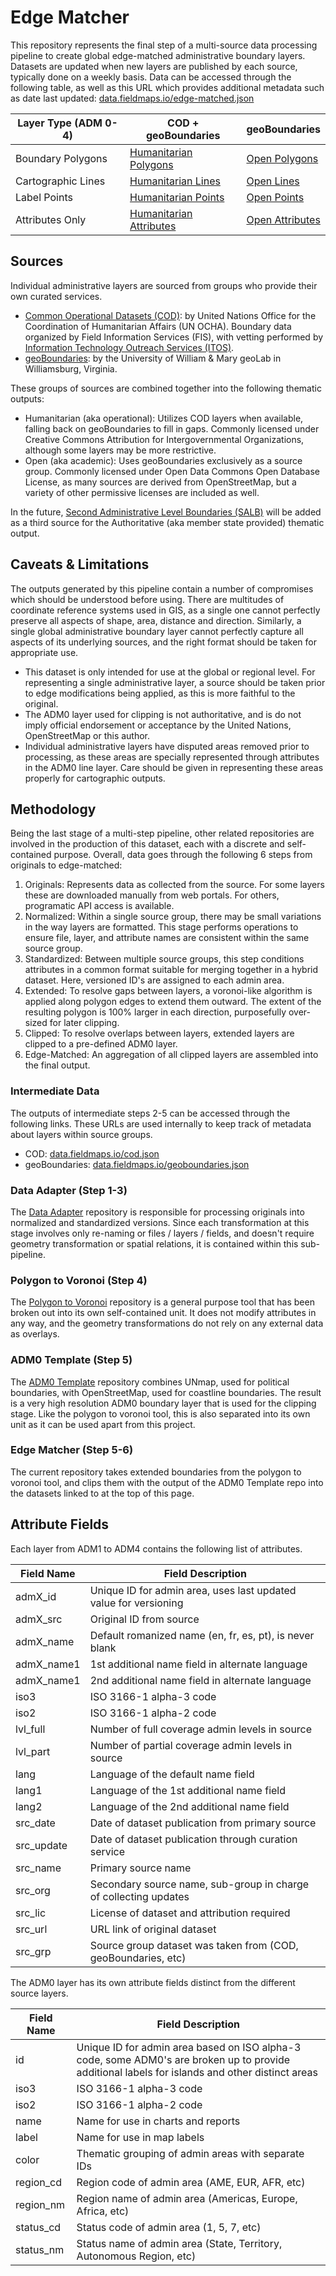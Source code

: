 # Edge Matcher

This repository represents the final step of a multi-source data processing pipeline to create global edge-matched administrative boundary layers. Datasets are updated when new layers are published by each source, typically done on a weekly basis. Data can be accessed through the following table, as well as this URL which provides additional metadata such as date last updated: [data.fieldmaps.io/edge-matched.json](https://data.fieldmaps.io/edge-matched.json)

| Layer Type (ADM 0-4) | COD + geoBoundaries                                                                                  | geoBoundaries                                                                        |
| -------------------- | ---------------------------------------------------------------------------------------------------- | ------------------------------------------------------------------------------------ |
| Boundary Polygons    | [Humanitarian Polygons](https://data.fieldmaps.io/edge-matched/humanitarian/adm_polygons.gpkg.zip)   | [Open Polygons](https://data.fieldmaps.io/edge-matched/open/adm_polygons.gpkg.zip)   |
| Cartographic Lines   | [Humanitarian Lines](https://data.fieldmaps.io/edge-matched/humanitarian/adm_lines.gpkg.zip)         | [Open Lines](https://data.fieldmaps.io/edge-matched/open/adm_lines.gpkg.zip)         |
| Label Points         | [Humanitarian Points](https://data.fieldmaps.io/edge-matched/humanitarian/adm_points.gpkg.zip)       | [Open Points](https://data.fieldmaps.io/edge-matched/open/adm_points.gpkg.zip)       |
| Attributes Only      | [Humanitarian Attributes](https://data.fieldmaps.io/edge-matched/humanitarian/adm_polygons.xlsx.zip) | [Open Attributes](https://data.fieldmaps.io/edge-matched/open/adm_polygons.xlsx.zip) |

## Sources

Individual administrative layers are sourced from groups who provide their own curated services.

- [Common Operational Datasets (COD)](https://cod.unocha.org/): by United Nations Office for the Coordination of Humanitarian Affairs (UN OCHA). Boundary data organized by Field Information Services (FIS), with vetting performed by [Information Technology Outreach Services (ITOS)](https://cviog.uga.edu/international-center/).
- [geoBoundaries](https://www.geoboundaries.org/): by the University of William & Mary geoLab in Williamsburg, Virginia.

These groups of sources are combined together into the following thematic outputs:

- Humanitarian (aka operational): Utilizes COD layers when available, falling back on geoBoundaries to fill in gaps. Commonly licensed under Creative Commons Attribution for Intergovernmental Organizations, although some layers may be more restrictive.
- Open (aka academic): Uses geoBoundaries exclusively as a source group. Commonly licensed under Open Data Commons Open Database License, as many sources are derived from OpenStreetMap, but a variety of other permissive licenses are included as well.

In the future, [Second Administrative Level Boundaries (SALB)](https://www.unsalb.org) will be added as a third source for the Authoritative (aka member state provided) thematic output.

## Caveats & Limitations

The outputs generated by this pipeline contain a number of compromises which should be understood before using. There are multitudes of coordinate reference systems used in GIS, as a single one cannot perfectly preserve all aspects of shape, area, distance and direction. Similarly, a single global administrative boundary layer cannot perfectly capture all aspects of its underlying sources, and the right format should be taken for appropriate use.

- This dataset is only intended for use at the global or regional level. For representing a single administrative layer, a source should be taken prior to edge modifications being applied, as this is more faithful to the original.
- The ADM0 layer used for clipping is not authoritative, and is do not imply official endorsement or acceptance by the United Nations, OpenStreetMap or this author.
- Individual administrative layers have disputed areas removed prior to processing, as these areas are specially represented through attributes in the ADM0 line layer. Care should be given in representing these areas properly for cartographic outputs.

## Methodology

Being the last stage of a multi-step pipeline, other related repositories are involved in the production of this dataset, each with a discrete and self-contained purpose. Overall, data goes through the following 6 steps from originals to edge-matched:

1. Originals: Represents data as collected from the source. For some layers these are downloaded manually from web portals. For others, programatic API access is available.
2. Normalized: Within a single source group, there may be small variations in the way layers are formatted. This stage performs operations to ensure file, layer, and attribute names are consistent within the same source group.
3. Standardized: Between multiple source groups, this step conditions attributes in a common format suitable for merging together in a hybrid dataset. Here, versioned ID's are assigned to each admin area.
4. Extended: To resolve gaps between layers, a voronoi-like algorithm is applied along polygon edges to extend them outward. The extent of the resulting polygon is 100% larger in each direction, purposefully over-sized for later clipping.
5. Clipped: To resolve overlaps between layers, extended layers are clipped to a pre-defined ADM0 layer.
6. Edge-Matched: An aggregation of all clipped layers are assembled into the final output.

### Intermediate Data

The outputs of intermediate steps 2-5 can be accessed through the following links. These URLs are used internally to keep track of metadata about layers within source groups.

- COD: [data.fieldmaps.io/cod.json](https://data.fieldmaps.io/cod.json)
- geoBoundaries: [data.fieldmaps.io/geoboundaries.json](https://data.fieldmaps.io/geoboundaries.json)

### Data Adapter (Step 1-3)

The [Data Adapter](https://github.com/fieldmaps/data-adapter) repository is responsible for processing originals into normalized and standardized versions. Since each transformation at this stage involves only re-naming or files / layers / fields, and doesn't require geometry transformation or spatial relations, it is contained within this sub-pipeline.

### Polygon to Voronoi (Step 4)

The [Polygon to Voronoi](https://github.com/fieldmaps/polygon-voronoi) repository is a general purpose tool that has been broken out into its own self-contained unit. It does not modify attributes in any way, and the geometry transformations do not rely on any external data as overlays.

### ADM0 Template (Step 5)

The [ADM0 Template](https://github.com/fieldmaps/adm0-template) repository combines UNmap, used for political boundaries, with OpenStreetMap, used for coastline boundaries. The result is a very high resolution ADM0 boundary layer that is used for the clipping stage. Like the polygon to voronoi tool, this is also separated into its own unit as it can be used apart from this project.

### Edge Matcher (Step 5-6)

The current repository takes extended boundaries from the polygon to voronoi tool, and clips them with the output of the ADM0 Template repo into the datasets linked to at the top of this page.

## Attribute Fields

Each layer from ADM1 to ADM4 contains the following list of attributes.

| Field Name | Field Description                                                |
| ---------- | ---------------------------------------------------------------- |
| admX_id    | Unique ID for admin area, uses last updated value for versioning |
| admX_src   | Original ID from source                                          |
| admX_name  | Default romanized name (en, fr, es, pt), is never blank          |
| admX_name1 | 1st additional name field in alternate language                  |
| admX_name1 | 2nd additional name field in alternate language                  |
| iso3       | ISO 3166-1 alpha-3 code                                          |
| iso2       | ISO 3166-1 alpha-2 code                                          |
| lvl_full   | Number of full coverage admin levels in source                   |
| lvl_part   | Number of partial coverage admin levels in source                |
| lang       | Language of the default name field                               |
| lang1      | Language of the 1st additional name field                        |
| lang2      | Language of the 2nd additional name field                        |
| src_date   | Date of dataset publication from primary source                  |
| src_update | Date of dataset publication through curation service             |
| src_name   | Primary source name                                              |
| src_org    | Secondary source name, sub-group in charge of collecting updates |
| src_lic    | License of dataset and attribution required                      |
| src_url    | URL link of original dataset                                     |
| src_grp    | Source group dataset was taken from (COD, geoBoundaries, etc)    |

The ADM0 layer has its own attribute fields distinct from the different source layers.

| Field Name | Field Description                                                                                                                               |
| ---------- | ----------------------------------------------------------------------------------------------------------------------------------------------- |
| id         | Unique ID for admin area based on ISO alpha-3 code, some ADM0's are broken up to provide additional labels for islands and other distinct areas |
| iso3       | ISO 3166-1 alpha-3 code                                                                                                                         |
| iso2       | ISO 3166-1 alpha-2 code                                                                                                                         |
| name       | Name for use in charts and reports                                                                                                              |
| label      | Name for use in map labels                                                                                                                      |
| color      | Thematic grouping of admin areas with separate IDs                                                                                              |
| region_cd  | Region code of admin area (AME, EUR, AFR, etc)                                                                                                  |
| region_nm  | Region name of admin area (Americas, Europe, Africa, etc)                                                                                       |
| status_cd  | Status code of admin area (1, 5, 7, etc)                                                                                                        |
| status_nm  | Status name of admin area (State, Territory, Autonomous Region, etc)                                                                            |
